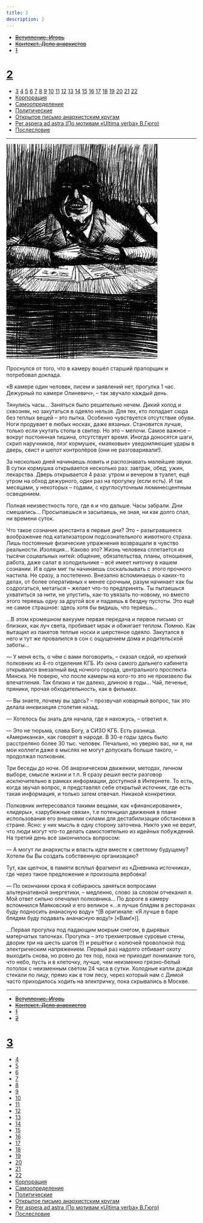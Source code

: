 ```yaml
---
title: 2
description: 2
---
```


- ~~[Вступление. Игорь](./1.md)~~
- ~~[Контекст. Дело анархистов](./2.md)~~
- ~~[1](./3.md)~~
# [2](./4.md)
- [3](./5.md)  [4](./6.md)  [5](./7.md)  [6](./8.md)  [7](./9.md)  [8](./10.md)  [9](./11.md)  [10](./12.md)  [11](./13.md)  [12](./14.md)  [13](./15.md)  [14](./16.md)  [15](./17.md)  [16](./18.md)  [17](./19.md)  [18](./20.md)  [19](./21.md)  [20](./22.md)  [21](./23.md)  [22](./24.md)
- [Корпорация](./25.md)
- [Самоопределение](./26.md)
- [Политические](./27.md)
- [Открытое письмо анархистским кругам](./28.md)
- [Per aspera ad astra (По мотивам «Ultima verba» В.Гюго)](./29.md)
- [Послесловие](./30.md)

---

![](./img/3.png)

Проснулся от того, что в камеру вошёл старший прапорщик и потребовал доклада.

«В камере один человек, писем и заявлений нет, прогулка 1 час. Дежурный по камере Олиневич», – так звучало каждый день.

Тянулись часы… Заняться было решительно нечем. Дикий холод и сквозняк, но закутаться в одеяло нельзя. Для тех, кто попадает сюда без теплых вещей – это пытка. Особенно чувствуется отсутствие обуви. Ноги продувает в любых носках, даже вязаных. Становится лучше, только если укутать стопы в свитер. Но это – мелочи. Самое важное – вокруг постоянная тишина, отсутствует время. Иногда доносятся шаги, скрип наручников, лязг кормушек, «маяковые» уведомляющие удары в дверь, свист и шепот контролёров (они не разговаривали!).

За несколько дней начинаешь ловить и распознавать малейшие звуки. В сутки кормушка открывается несколько раз: завтрак, обед, ужин, лекарства. Дверь открывается 4 раза: утром и вечером в туалет, ещё утром на обход дежурного, один раз на прогулку (если есть). И так месяцами, у некоторых – годами, с круглосуточным люминесцентным освещением.

Полная неизвестность того, где я и что дальше. Часы забрали. Дни смешались… Просыпаешься и засыпаешь, не зная, ни как долго спал, ни времени суток.

Что такое сознание арестанта в первые дни? Это – разыгравшееся воображение под катализатором подсознательного животного страха. Лишь постоянные физические упражнения возвращали в чувство реальности. Изоляция… Каково это? Жизнь человека сплетается из тысячи социальных нитей: общение, обязательства, планы, отношения, работа, даже салат в холодильнике – всё имеет ниточку в нашем сознании. И в один миг ты начинаешь соскальзывать с этого прочного настила. Не сразу, а постепенно. Внезапно вспоминаешь о каких-то делах, от более оперативных к менее срочным, разум начинает как бы содрогаться, метаться – желает что-то предпринять. Ты пытаешься ухватиться за нити, не упустить, как-то увязать по-новому, но вместо этого теряешь одну за другой все и падаешь в бездну пустоты. Это ещё не самое страшное: здесь хотя бы видишь, что теряешь…

…В этом кромешном вакууме первая передача и первое письмо от близких, как луч света, пробивает мрак и обжигает теплом. Помню. Как вытащил из пакетов теплые носки и шерстяное одеяло. Закутался в него и тут же провалился в сон с ощущением дома и родительской заботы…

— У меня есть, о чём с вами поговорить, – сказал седой, но крепкий полковник из 4-го отделения КГБ. Из окна самого дальнего кабинета открывался внезапный вид ночного города, центрального проспекта Минска. Не поверю, что после камеры на кого-то это не произвело бы впечатления. Так близко и так далеко, длиною в годы… Чай, печенье, пряники, прочая обходительность, как в фильмах.

­— Вы знаете, почему вы здесь? – прозвучал коварный вопрос, так это делала инквизиция столетия назад.

— Хотелось бы знать для начала, где я нахожусь, – ответил я.

— Это не тюрьма, слава Богу, а СИЗО КГБ. Есть разница. «Американка», как говорят в народе. В 30-е годы здесь было расстреляно более 30 тыс. человек. Печально, но уверяю вас, ни я, ни мои коллеги даже в мыслях не могут допускать больше такого, – продолжал полковник.

Три беседы до ночи. Об анархическом движении, методах, личном выборе, смысле жизни и т.п. Я сразу решил вести разговор исключительно в рамках информации, доступной в Интернете. То есть, когда звучал вопрос, я представлял себе открытый источник, где есть такая информация, и только затем отвечал. Никакой конкретики.

Полковник интересовался такими вещами, как «финансирование», «лидеры», «зарубежные связи», т.е потенциал движения в плане использования его внешними силами для дестабилизации обстановки в стране. Ясно: у них мысль в одну сторону заточена. Никто уже не верит, что люди могут что-то делать самостоятельно из идейных побуждений. На третий день всё закончилось вопросом:

— А могут ли анархисты и власть идти вместе к светлому будущему? Хотели бы Вы создать собственную организацию?

Тут, как щелчок, в памяти всплыл фрагмент из «Дневника источника», где через такое предложение и произошла вербовка!

— По окончании срока я собираюсь заняться вопросами альтернативной энергетики, – медленно, слово за словом отчеканил я. Мой ответ сильно опечалил полковника… По дороге в камеру вспомнился Маяковский и его великое «…я лучше блядям в ресторанах буду подносить ананасную воду» ^[В оригинале: «Я лучше в баре блядям буду подавать ананасную воду!» («Вам!»)].

…Первая прогулка под падающим мокрым снегом, в дырявых матерчатых тапочках. Прогулка – это трехметровые суровые стены, дворик три на шесть шагов (!) и решётки с колючей проволокой под электрическим напряжением. Первый раз надолго отбивает охоту выходить снова, но ровно до тех пор, пока не приходит понимание того, что небо, пусть и в клеточку, лучше, чем неизменно грязно-белый потолок с неизменным светом 24 часа в сутки. Холодные капли дождя стекали по лицу, прямо как в том лесу, через который нам с Димой часто приходилось ходить на электричку, пока скрывались в Москве.


---

- ~~[Вступление. Игорь](./1.md)~~
- ~~[Контекст. Дело анархистов](./2.md)~~
- ~~[1](./3.md)~~
- ~~[2](./4.md)~~
# [3](./5.md)
- [4](./6.md)
- [5](./7.md)
- [6](./8.md)
- [7](./9.md)
- [8](./10.md)
- [9](./11.md)
- [10](./12.md)
- [11](./13.md)
- [12](./14.md)
- [13](./15.md)
- [14](./16.md)
- [15](./17.md)
- [16](./18.md)
- [17](./19.md)
- [18](./20.md)
- [19](./21.md)
- [20](./22.md)
- [21](./23.md)
- [22](./24.md)
- [Корпорация](./25.md)
- [Самоопределение](./26.md)
- [Политические](./27.md)
- [Открытое письмо анархистским кругам](./28.md)
- [Per aspera ad astra (По мотивам «Ultima verba» В.Гюго)](./29.md)
- [Послесловие](./30.md)

